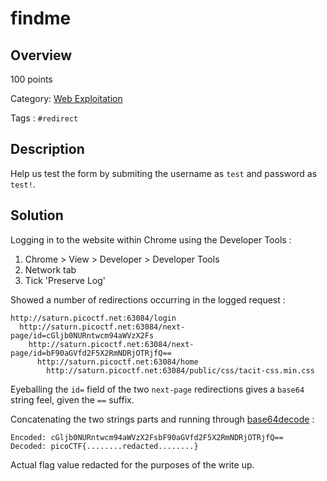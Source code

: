 # findme #
 
## Overview ##
 
100 points
 
Category: [Web Exploitation](../)
 
Tags : `#redirect`
 
## Description ##
 
Help us test the form by submiting the username as `test` and password as `test!`.
 
## Solution ##
 
Logging in to the website within Chrome using the Developer Tools :

1. Chrome > View > Developer > Developer Tools
2. Network tab
3. Tick 'Preserve Log'

Showed a number of redirections occurring in the logged request :

    http://saturn.picoctf.net:63084/login
      http://saturn.picoctf.net:63084/next-page/id=cGljb0NURntwcm94aWVzX2Fs
        http://saturn.picoctf.net:63084/next-page/id=bF90aGVfd2F5X2RmNDRjOTRjfQ==
          http://saturn.picoctf.net:63084/home
            http://saturn.picoctf.net:63084/public/css/tacit-css.min.css

Eyeballing the `id=` field of the two `next-page` redirections gives a `base64` string feel, given the `==` suffix.

Concatenating the two strings parts and running through [base64decode](https://www.base64decode.org) :

    Encoded: cGljb0NURntwcm94aWVzX2FsbF90aGVfd2F5X2RmNDRjOTRjfQ==
    Decoded: picoCTF{........redacted........}

Actual flag value redacted for the purposes of the write up.
